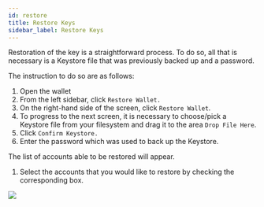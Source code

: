```yaml
---
id: restore
title: Restore Keys
sidebar_label: Restore Keys
---
```

 
Restoration of the key is a straightforward process. To do so, all that is necessary is a Keystore file that was previously backed up and a password. 
 
The instruction to do so are as follows:
 
1. Open the wallet
2. From the left sidebar, click `Restore Wallet.`
3. On the right-hand side of the screen, click `Restore Wallet`.
4. To progress to the next screen, it is necessary to choose/pick a Keystore file from your filesystem and drag it to the area `Drop File Here`.
5. Click `Confirm Keystore.`
6. Enter the password which was used to back up the Keystore.
   
The list of accounts able to be restored will appear. 
 
1. Select the accounts that you would like to restore by checking the corresponding box. 
   
 
![](/img/wallet/restore_wallet.gif)
